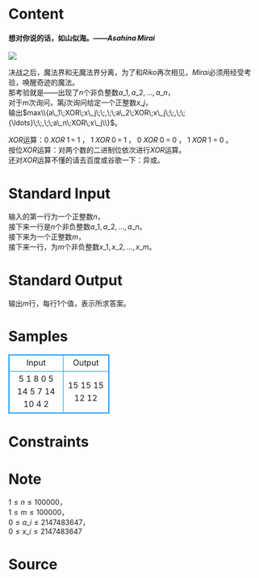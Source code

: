 
# Content

#### 想对你说的话，如山似海。——$Asahina\,Mirai$    

![](https://www.asahi.co.jp/precure/maho/img/top/logo.png "")    

决战之后，魔法界和无魔法界分离，为了和$Riko$再次相见，$Mirai$必须用经受考验，唤醒奇迹的魔法。    
那考验就是——出现了$n$个非负整数$a\_1,a\_2,{\ldots},a\_n$，  
对于$m$次询问，第$j$次询问给定一个正整数$x\_j$，   
输出$max\\{a\_1\;XOR\;x\_j\;\;,\;\;a\_2\;XOR\;x\_j\;\;,\;\;{\ldots}\;\;,\;\;a\_n\;XOR\;x\_j\\}$。

$XOR$运算：$0\;XOR\;1\,=\;1\;$，$\;1\;XOR\;0\,=\;1\;$，$\;0\;XOR\;0\;=\;0\;$，$\;1\;XOR\;1\;=\;0\;$。    
按位$XOR$运算：对两个数的二进制位依次进行$XOR$运算。    
还对$XOR$运算不懂的请去百度或谷歌一下：异或。

# Standard Input

输入的第一行为一个正整数$n$，    
接下来一行是$n$个非负整数$a\_1,a\_2,{\ldots},a\_n$。    
接下来为一个正整数$m$，    
接下来一行，为$m$个非负整数$x\_1,x\_2,...,x\_m$。

# Standard Output

输出$m$行，每行$1$个值，表示所求答案。

# Samples

<style>
        table,table tr th, table tr td { border:1px solid #0094ff; }
        table { width: 200px; min-height: 25px; line-height: 25px; text-align: center; border-collapse: collapse;}   
    </style>
<table>
	<tr>
		<td>Input</td>
		<td>Output</td>
	</tr>
<tr><td>5
1 8 0 5 14
5
7 14 10 4 2
</td><td>15
15
15
12
12
</td></tr></table>


# Constraints



# Note

$1{\leq}n{\leq}100000$，    
$1{\leq}m{\leq}100000$，    
$0{\leq}a\_i{\leq}2147483647$，    
$0{\leq}x\_i{\leq}2147483647$

# Source


